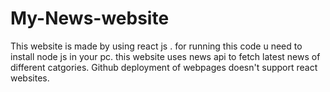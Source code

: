 # My-News-website
This website is made by using react js .
for running this code u need to install node js in your pc.
this website uses news api to fetch latest news of different catgories. 
Github deployment of webpages doesn't support react websites. 
